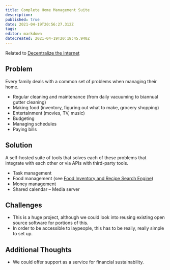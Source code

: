 ```yaml
---
title: Complete Home Management Suite
description: 
published: true
date: 2021-04-19T20:56:27.312Z
tags: 
editor: markdown
dateCreated: 2021-04-19T20:18:45.940Z
---
```


Related to [Decentralize the Internet](decentralize-internet.md)

## Problem
Every family deals with a common set of problems when managing their home.
- Regular cleaning and maintenance (from daily vacuuming to biannual gutter cleaning)
- Making food (inventory, figuring out what to make, grocery shopping)
- Entertainment (movies, TV, music)
- Budgeting
- Managing schedules
- Paying bills

## Solution
A self-hosted suite of tools that solves each of these problems that integrate with each other or via APIs with third-party tools.
- Task management
- Food management (see [Food Inventory and Recipe Search Engine](recipe-search.md))
- Money management
- Shared calendar
– Media server

## Challenges
- This is a huge project, although we could look into reusing existing open source software for portions of this.
- In order to be accessible to laypeople, this has to be really, really simple to set up.

## Additional Thoughts
- We could offer support as a service for financial sustainability.
